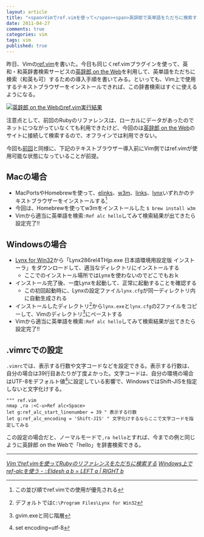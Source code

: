 ```yaml
---
layout: article
title: "<span>Vimでref.vimを使って</span><span>英辞郎で英単語をただちに検索する</span>"
date: 2011-04-27
comments: true
categories: vim
tags: vim
published: true
---
```


昨日、Vimの[ref.vim](/2011/04/26/vim-ref-plugin-ruby-reference-search-tool-refe2)を書いた。今日も同じくref.vimプラグインを使って、英和・和英辞書検索サービスの[英辞郎 on the Web](http://www.alc.co.jp/)を利用して、英単語をただちに検索（和英も可）するための導入手順を書いてみる。といっても、Vim上で使用するテキストブラウザーをインストールできれば、この辞書検索はすぐに使えるようになる。

[![英辞郎 on the Webのref.vim実行結果](/assets/2011/04/27/vim-ref-plugin-alc-eijiro-english-dictionary-search-01.png)](/assets/2011/04/27/vim-ref-plugin-alc-eijiro-english-dictionary-search-01.png)

注意点として、前回のRubyのリファレンスは、ローカルにデータがあったのでネットにつながっていなくても利用できたけど、今回のは[英辞郎 on the Web](http://www.alc.co.jp/)のサイトに接続して検索するので、オフラインでは利用できない。

今回も[前回](/2011/04/26/vim-ref-plugin-ruby-reference-search-tool-refe2)と同様に、下記のテキストブラウザー導入前にVim側ではref.vimが使用可能な状態になっていることが前提。

<!-- READMORE -->


## Macの場合

- MacPortsやHomebrewを使って、[elinks](http://ja.wikipedia.org/wiki/ELinks)、[w3m](http://ja.wikipedia.org/wiki/W3m)、[links](http://ja.wikipedia.org/wiki/Links)、[lynx](http://ja.wikipedia.org/wiki/Lynx_(%E3%82%A6%E3%82%A7%E3%83%96%E3%83%96%E3%83%A9%E3%82%A6%E3%82%B6))いずれかのテキストブラウザーをインストールする[^1]
- 今回は、Homebrewを使ってw3mをインストールした `$ brew install w3m`
- Vimから適当に英単語を検索`:Ref alc hello`してみて検索結果が出てきたら設定完了!!

## Windowsの場合
- [Lynx for Win32](http://lynx-win32-pata.sourceforge.jp/index-ja.html)から「Lynx286rel4THjp.exe 日本語環境用設定版 インストーラ」をダウンロードして、適当なディレクトリにインストールする
    - ここでのインストール場所ではLynxを使わないのでどこでもおｋ
- インストール完了後、一度Lynxを起動して、正常に起動することを確認する
    - この初回起動時に、Lynxの設定ファイル`lynx.cfg`が同一ディレクトリ内に自動生成される
- インストールしたディレクトリ[^2]から`lynx.exe`と`lynx.cfg`の2ファイルをコピーして、Vimのディレクトリ[^3]にペーストする
- Vimから適当に英単語を検索`:Ref alc hello`してみて検索結果が出てきたら設定完了!!


## .vimrcでの設定

`.vimrc`では、表示する行数や文字コードなどを設定できる。表示する行数は、自分の場合は39行目あたりが丁度よかった。文字コードは、自分の環境の場合はUTF-8をデフォルト値[^4]に設定している影響で、WindowsではShift-JISを指定しないと文字化けする。

~~~ vim
""" ref.vim
nmap ,ra :<C-u>Ref alc<Space>
let g:ref_alc_start_linenumber = 39 " 表示する行数
let g:ref_alc_encoding = 'Shift-JIS' " 文字化けするならここで文字コードを指定してみる
~~~

この設定の場合だと、ノーマルモードで`,ra hello`とすれば、今までの例と同じように英辞郎 on the Webで「hello」を辞書検索できる。

* * *

<cite>[Vimでref.vimを使ってRubyのリファレンスをただちに検索する](/2011/04/26/vim-ref-plugin-ruby-reference-search-tool-refe2)</cite>
<cite>[Windows上でref-alcを使う - ::Eldesh a b = LEFT a | RIGHT b](http://d.hatena.ne.jp/eldesh/20101126/1290732900)</cite>

[^1]: この並び順でref.vimでの使用が優先される
[^2]: デフォルトでは`C:\Program Files\Lynx for Win32`
[^3]: gvim.exeと同じ階層
[^4]: set encoding=utf-8
